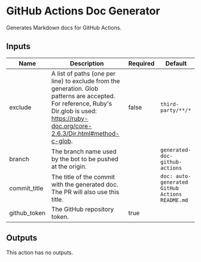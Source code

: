 # GitHub Actions Doc Generator

Generates Markdown docs for GitHub Actions.

## Inputs

| Name | Description | Required | Default |
| --- | --- | --- | --- |
| exclude | A list of paths (one per line) to exclude from the generation. Glob patterns are accepted. For reference, Ruby's Dir.glob is used: https://ruby-doc.org/core-2.6.3/Dir.html#method-c-glob. | false | `third-party/**/*` |
| branch | The branch name used by the bot to be pushed at the origin. |  | `generated-doc-github-actions` |
| commit_title | The title of the commit with the generated doc. The PR will also use this title. |  | `doc: auto-generated GitHub Actions README.md` |
| github_token | The GitHub repository token. | true |  |

## Outputs

This action has no outputs.
